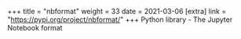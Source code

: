 +++
title = "nbformat"
weight = 33
date = 2021-03-06
[extra]
link = "https://pypi.org/project/nbformat/"
+++
Python library - The Jupyter Notebook format

